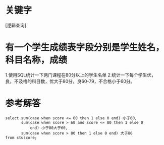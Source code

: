 # 关键字

[逻辑查询]

# 有一个学生成绩表字段分别是学生姓名，科目名称，成绩
1.使用SQL统计一下两门课程在80分以上的学生名单
2.统计一下每个学生优，良，不及格的科目数，优大于80分，良60-79，不合格小于60分。

# 参考解答

``` 
select sum(case when score <= 60 then 1 else 0 end) 小于60,
       sum(case when score > 60 and score <= 80 then 1 else 0          
           end) 小于80大于60,
       sum(case when score > 80 then 1 else 0 end) 大于80
from stuscore;
``` 




